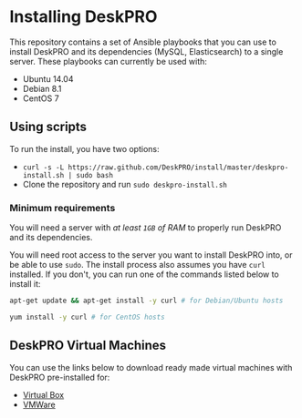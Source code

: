 # Installing DeskPRO

This repository contains a set of Ansible playbooks that you can use to install
DeskPRO and its dependencies (MySQL, Elasticsearch) to a single server. These
playbooks can currently be used with:

* Ubuntu 14.04
* Debian 8.1
* CentOS 7

## Using scripts

To run the install, you have two options:

* `curl -s -L https://raw.github.com/DeskPRO/install/master/deskpro-install.sh | sudo bash`
* Clone the repository and run `sudo deskpro-install.sh`

### Minimum requirements

You will need a server with *at least `1GB` of RAM* to properly run DeskPRO and
its dependencies.

You will need root access to the server you want to install DeskPRO into, or be
able to use `sudo`. The install process also assumes you have `curl` installed.
If you don't, you can run one of the commands listed below to install it:

```bash
apt-get update && apt-get install -y curl # for Debian/Ubuntu hosts
```

```bash
yum install -y curl # for CentOS hosts
```

## DeskPRO Virtual Machines

You can use the links below to download ready made virtual machines with
DeskPRO pre-installed for:

- [Virtual Box](https://s3.eu-central-1.amazonaws.com/deskpro/DeskPRO-Helpdesk-VirtualBox.ova)
- [VMWare](https://s3.eu-central-1.amazonaws.com/deskpro/DeskPRO-Helpdesk-VMWare.zip)
